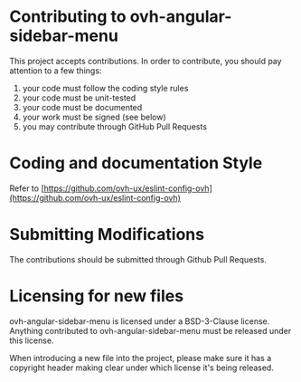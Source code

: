 # Contributing to ovh-angular-sidebar-menu

This project accepts contributions. In order to contribute, you should
pay attention to a few things:

1. your code must follow the coding style rules
2. your code must be unit-tested
3. your code must be documented
4. your work must be signed (see below)
5. you may contribute through GitHub Pull Requests

# Coding and documentation Style

Refer to [https://github.com/ovh-ux/eslint-config-ovh](https://github.com/ovh-ux/eslint-config-ovh)

# Submitting Modifications

The contributions should be submitted through Github Pull Requests.

# Licensing for new files

ovh-angular-sidebar-menu is licensed under a BSD-3-Clause license. Anything
contributed to ovh-angular-sidebar-menu must be released under this license.

When introducing a new file into the project, please make sure it has a
copyright header making clear under which license it's being released.
